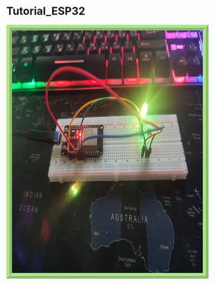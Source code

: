 # Tutorial_ESP32

<p align="center">
  <img src="lessons_arduino/img/Sample_1.jpg" alt="Led Smooth" width="800" height="640" style="border: 4mm ridge rgba(120, 220, 50, 0.6);" />
</p>
